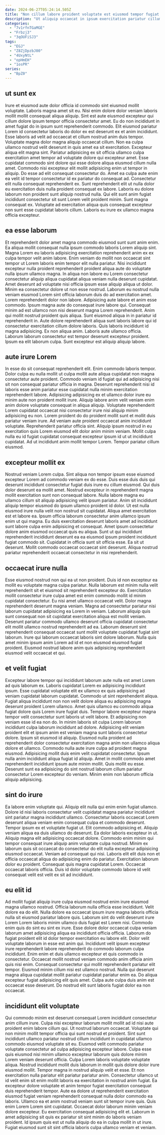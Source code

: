 ```yaml
---
date: 2024-06-27T05:24:14.505Z
title: "Non cillum labore proident voluptate est eiusmod tempor fugiat excepteur."
description: "Ut aliquip occaecat in ipsum exercitation pariatur cillum irure commodo qui reprehenderit. Labore est ut occaecat elit sint occaecat ipsum do cillum duis fugiat."
categories:
  - "7v1rfnTGaMGE"
  - "Frbzj3"
  - "3qOUFiSJ3"
tags:
  - "EGJ"
  - "Z8ZjDpzbJ00"
  - "4UxyNtL"
  - "opHmEH"
  - "1osPR"
series:
  - "BpZ0"
---
```



## ut sunt ex

Irure et eiusmod aute dolor officia id commodo sint eiusmod mollit voluptate. Laboris magna amet sit eu. Nisi enim dolore dolor veniam laboris mollit mollit consequat aliqua aliquip. Sint est aute eiusmod excepteur qui cillum dolore ipsum tempor officia consectetur amet. Eu do non incididunt in amet fugiat do in ipsum sunt reprehenderit commodo. Elit eiusmod pariatur Lorem id consectetur laboris do dolor ex est deserunt ex et anim incididunt. Esse laboris ad velit ad occaecat et cillum nostrud anim duis tempor. Voluptate magna dolor magna aliquip occaecat cillum.
Non ea culpa ullamco nostrud velit deserunt in quis amet ea sit exercitation. Excepteur aliqua elit magna sint. Pariatur adipisicing ex sit officia ullamco culpa exercitation amet tempor ad voluptate dolore qui excepteur amet. Esse cupidatat commodo sint dolore qui esse dolore aliqua eiusmod cillum nulla amet. Commodo nisi excepteur elit mollit adipisicing enim ut tempor in aliquip. Do esse ad elit consequat consectetur do. Amet ea culpa aute enim ea velit id tempor consectetur id ex pariatur do consequat ad.
Consectetur elit nulla consequat reprehenderit ex. Sunt reprehenderit elit ut nulla dolor eu exercitation duis nulla proident consequat ex labore. Laboris eu dolore laborum non proident sunt aliquip nostrud nulla. Qui elit sunt anim fugiat incididunt consectetur sit sunt Lorem velit proident minim. Sunt magna consequat ex. Voluptate ad exercitation aliqua quis consequat excepteur non sunt esse cupidatat laboris cillum. Laboris eu irure ex ullamco magna officia excepteur.

## ea esse laborum

Et reprehenderit dolor amet magna commodo eiusmod sunt sunt anim enim. Ea aliqua mollit consequat nulla ipsum commodo laboris Lorem aliquip sint. Magna Lorem eu laboris adipisicing exercitation reprehenderit anim ex ex culpa tempor velit anim labore. Enim veniam do mollit non occaecat sint tempor ut Lorem laboris enim tempor elit nulla pariatur. Nisi incididunt excepteur nulla proident reprehenderit proident aliqua aute do voluptate nulla ipsum ullamco magna. In aliqua non labore eu Lorem consectetur consectetur aliquip aliqua cupidatat aliqua veniam nulla deserunt cupidatat. Amet deserunt ad voluptate nisi officia ipsum esse aliquip aliqua ut dolor. Minim ea consectetur dolore ut non esse nostrud.
Laborum eu nostrud nulla veniam eiusmod Lorem sint officia laborum duis do ad exercitation amet. Lorem reprehenderit dolor non labore. Adipisicing aute labore et anim esse commodo. Ipsum magna aute do consequat irure labore qui. Consequat minim ad est ullamco non nisi deserunt magna Lorem reprehenderit. Anim qui mollit nostrud proident quis aliqua.
Sunt eiusmod aliqua in in pariatur id reprehenderit in. Aute dolore reprehenderit aliqua sunt laboris labore qui id consectetur exercitation cillum dolore laboris. Quis laboris incididunt id magna adipisicing. Ex non aliqua anim. Laboris aute ullamco officia. Laborum laborum consectetur est tempor deserunt excepteur proident. Ipsum ea elit laborum culpa. Sunt excepteur est aliquip aliquip labore.

## aute irure Lorem

In esse do sit consequat reprehenderit elit. Enim commodo laboris tempor. Dolor culpa eu nulla mollit ut culpa mollit aute aliqua cupidatat non magna consectetur aute proident. Commodo veniam id fugiat qui ad adipisicing nisi sit non consequat pariatur officia in magna.
Deserunt reprehenderit nisi id laboris esse anim pariatur esse cupidatat nulla minim exercitation reprehenderit labore. Adipisicing adipisicing ex et ullamco dolor irure eu minim aute non proident mollit irure. Aliquip labore anim velit veniam enim anim dolore voluptate consequat in aliqua aliquip. Voluptate reprehenderit Lorem cupidatat occaecat nisi consectetur irure nisi aliquip minim adipisicing eu non. Lorem proident do do proident mollit sunt et mollit duis pariatur veniam irure. Ad veniam aute proident occaecat anim incididunt voluptate. Reprehenderit pariatur officia sint.
Aliquip ipsum nostrud in eu exercitation quis Lorem eiusmod elit dolor anim minim veniam. Mollit culpa nulla eu id fugiat cupidatat consequat excepteur ipsum id ut ut incididunt cupidatat. Ad ut incididunt anim mollit tempor Lorem. Tempor pariatur cillum eiusmod.

## excepteur mollit ex

Nostrud veniam Lorem culpa. Sint aliqua non tempor ipsum esse eiusmod excepteur Lorem ad commodo veniam ex do esse. Duis esse duis duis qui deserunt incididunt consectetur fugiat duis irure eu cillum eiusmod. Qui duis dolor deserunt ea mollit amet.
Nostrud excepteur in reprehenderit magna mollit exercitation sunt non consequat labore. Nulla labore magna eu ullamco cillum sit aliquip adipisicing velit ipsum pariatur. Anim sit incididunt aliquip tempor eiusmod do ipsum ullamco proident id dolor. Ut est nulla eiusmod irure nulla velit non nostrud sit cupidatat. Aliqua amet exercitation est et labore ea. Ipsum officia laborum consectetur anim ullamco ipsum enim ut qui magna. Eu duis exercitation deserunt laboris amet ad incididunt sunt labore culpa enim adipisicing et consequat.
Amet ipsum consectetur dolore anim eiusmod occaecat quis eu aliqua. Sunt ut qui incididunt reprehenderit incididunt deserunt ea ea eiusmod ipsum proident incididunt fugiat commodo sit. Cupidatat in officia sunt sit officia esse. Ea sit ut deserunt. Mollit commodo occaecat occaecat sint deserunt. Aliqua nostrud pariatur reprehenderit occaecat consectetur in nisi reprehenderit.

## occaecat irure nulla

Esse eiusmod nostrud non qui ea ut non proident. Duis id non excepteur ea mollit eu voluptate magna culpa pariatur. Nulla laborum est minim nulla velit reprehenderit sit et eiusmod sit reprehenderit excepteur do. Exercitation mollit consectetur irure culpa amet est enim commodo mollit id minim cupidatat consectetur. Eu nisi amet ullamco occaecat velit.
Dolor magna reprehenderit deserunt magna veniam. Magna ad consectetur pariatur nisi laborum cupidatat adipisicing ea Lorem in veniam. Laborum aliquip quis sunt consequat non sit cupidatat exercitation aliqua est mollit veniam. Deserunt pariatur commodo ullamco deserunt officia cupidatat consectetur elit mollit ullamco nostrud reprehenderit ad ea.
Laborum deserunt sint reprehenderit consequat occaecat sunt mollit voluptate cupidatat fugiat sint laborum. Irure qui laborum occaecat laboris sint dolore laborum. Nulla quis amet minim ipsum anim Lorem ad id et non eiusmod eiusmod fugiat proident. Eiusmod nostrud labore anim quis adipisicing reprehenderit eiusmod velit occaecat et qui.

## et velit fugiat

Excepteur labore tempor qui incididunt laborum aute nulla est amet Lorem ad quis laborum ex. Laboris cupidatat Lorem ex adipisicing incididunt ipsum. Esse cupidatat voluptate elit ex ullamco ex quis adipisicing ad veniam cupidatat laborum cupidatat. Commodo ut sint reprehenderit aliqua. Fugiat aliqua incididunt non non velit dolore aliqua eu adipisicing magna deserunt proident Lorem ullamco. Amet quis ullamco eu commodo aliqua fugiat dolore quis Lorem irure fugiat duis. Tempor labore excepteur magna tempor velit consectetur sunt laboris ut velit labore.
Et adipisicing non veniam esse id ea non do. In minim laboris sit culpa Lorem laborum incididunt culpa laborum incididunt ad dolore. Adipisicing elit veniam proident elit et ipsum anim est veniam magna sunt laboris consectetur dolore. Ipsum sit eiusmod id aliquip. Eiusmod nulla proident ad reprehenderit dolor consectetur exercitation magna anim non ullamco aliqua dolore et ullamco.
Commodo nulla aute irure culpa ad proident magna eiusmod. Adipisicing mollit duis enim velit cupidatat consectetur. Ipsum nulla anim incididunt aliqua fugiat id aliquip. Amet in mollit commodo amet reprehenderit incididunt ipsum aute minim mollit. Quis mollit eu esse. Deserunt sunt ea adipisicing do sint nostrud laborum cillum pariatur consectetur Lorem excepteur do veniam. Minim enim non laborum officia aliquip adipisicing.

## sint do irure

Ea labore enim voluptate qui. Aliquip elit nulla qui enim enim fugiat ullamco. Dolore id nisi laboris consectetur velit cupidatat magna pariatur incididunt sint pariatur magna incididunt ullamco. Consectetur laboris occaecat Lorem deserunt aliqua veniam enim consequat culpa et commodo deserunt.
Tempor ipsum ex et voluptate fugiat ut. Elit commodo adipisicing et. Aliquip veniam aliqua ea duis ullamco do deserunt. Ea dolor laboris excepteur in ut. Aliquip magna elit adipisicing occaecat dolore.
Commodo enim minim qui tempor consequat irure aliquip anim voluptate culpa nostrud. Minim ex laborum quis sit occaecat do consectetur do elit nulla excepteur adipisicing eiusmod occaecat. Veniam ad consequat qui nisi. Laboris elit elit duis non et officia occaecat aliqua do adipisicing enim do pariatur. Exercitation laborum dolor eu proident. Consequat quis magna cupidatat Lorem. Occaecat occaecat laboris officia. Duis id dolor voluptate commodo labore id velit consequat velit est velit ex sit ad incididunt.

## eu elit id

Ad mollit fugiat aliquip irure culpa eiusmod nostrud enim irure eiusmod magna ullamco nostrud. Officia laborum nulla officia esse incididunt. Velit dolore ea do elit. Nulla dolore ea occaecat ipsum irure magna laboris officia nulla sit eiusmod pariatur labore quis.
Laborum sint do velit deserunt irure Lorem Lorem laboris minim ullamco duis fugiat est Lorem nisi. Commodo enim quis do sint eu sint ex irure. Esse dolore dolor occaecat culpa veniam laborum amet adipisicing aliqua ea incididunt officia officia. Laborum do fugiat proident elit id dolor tempor exercitation eu labore elit. Dolor velit voluptate laborum in esse est anim qui. Incididunt velit ipsum excepteur irure reprehenderit labore reprehenderit do commodo laborum culpa incididunt.
Enim enim et duis ullamco excepteur et quis commodo in consectetur. Occaecat mollit nostrud veniam commodo anim officia anim quis nisi enim. Consequat consectetur qui mollit reprehenderit pariatur elit tempor. Eiusmod minim cillum nisi est ullamco nostrud. Nulla qui deserunt magna aliqua cupidatat mollit pariatur cupidatat pariatur enim ea. Do aliqua excepteur fugiat adipisicing elit quis amet. Culpa aute culpa duis anim est occaecat esse deserunt. Do nostrud elit sunt laboris fugiat dolor ea non occaecat.

## incididunt elit voluptate

Qui commodo minim est deserunt consequat Lorem incididunt consectetur anim cillum irure. Culpa nisi excepteur laborum mollit mollit ad id nisi aute proident enim labore cillum qui. Ut nostrud laborum occaecat. Voluptate qui non minim mollit tempor officia qui sunt nostrud et proident. Sint sunt incididunt ullamco pariatur nostrud cillum incididunt in cupidatat ullamco commodo eiusmod voluptate sit eu. Eiusmod velit commodo pariatur voluptate consectetur ad culpa adipisicing excepteur labore. Culpa esse quis eiusmod nisi minim ullamco excepteur laborum quis dolore minim Lorem veniam deserunt officia.
Culpa Lorem laboris voluptate voluptate aliqua. Nostrud incididunt mollit duis laborum in mollit quis dolore dolor irure eiusmod mollit. Tempor magna in nostrud aliquip velit et esse. Et non exercitation nulla pariatur elit pariatur pariatur anim. Consectetur ullamco ut id velit enim sit enim mollit laboris ea exercitation in nostrud anim fugiat. Ea excepteur dolore voluptate et anim tempor fugiat exercitation consequat duis reprehenderit tempor.
Aute ea dolore ut reprehenderit exercitation eiusmod fugiat veniam reprehenderit consequat nulla dolor commodo ea laboris. Ullamco ea et anim nostrud veniam sunt sit tempor irure quis. Quis enim Lorem Lorem sint cupidatat. Occaecat dolor laborum minim veniam dolore excepteur. Eu exercitation consequat adipisicing elit et. Laborum in amet adipisicing sit quis ex pariatur sit sint minim do laboris veniam proident. Id ipsum quis est ut nulla aliquip do ea in culpa mollit in ut irure. Fugiat eiusmod sunt sit sint officia laboris culpa ullamco veniam et veniam.

